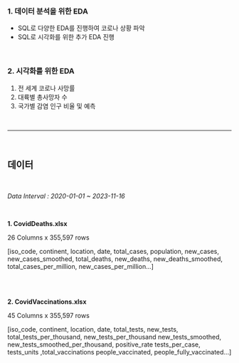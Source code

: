 ### 1. 데이터 분석을 위한 EDA

- SQL로 다양한 EDA를 진행하여 코로나 상황 파악
- SQL로 시각화를 위한 추가 EDA 진행

<br/>

### 2. 시각화를 위한 EDA

1. 전 세계 코로나 사망률
2. 대륙별 총사망자 수
3. 국가별 감염 인구 비율 및 예측

<br/>

---

<br/>

## 데이터

<br/>

*Data Interval : 2020-01-01 ~ 2023-11-16*

<br/>


**1. CovidDeaths.xlsx**

26 Columns x 355,597 rows

[iso_code, continent, location, date, total_cases, population, new_cases, new_cases_smoothed, total_deaths, new_deaths, new_deaths_smoothed, total_cases_per_million, new_cases_per_million...]

<br/>

<br/>


**2. CovidVaccinations.xlsx**

45 Columns x 355,597 rows

[iso_code, continent, location, date, total_tests, new_tests, total_tests_per_thousand, new_tests_per_thousand new_tests_smoothed, new_tests_smoothed_per_thousand, positive_rate tests_per_case, tests_units ,total_vaccinations people_vaccinated, people_fully_vaccinated...]
